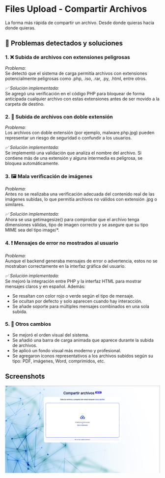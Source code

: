 
# Files Upload - Compartir Archivos

La forma más rápida de compartir un archivo. Desde donde quieras hacia donde quieras.


## 🚨 Problemas detectados y soluciones

### 1. ❌ Subida de archivos con extensiones peligrosas

*Problema:*  
Se detectó que el sistema de carga permitía archivos con extensiones potencialmente peligrosas como .php, .iso, .rar, .py, .html, entre otros.

*✅ Solución implementada:*  
Se agregó una verificación en el código PHP para bloquear de forma anticipada cualquier archivo con estas extensiones antes de ser movido a la carpeta de destino.


### 2. 🛑 Subida de archivos con doble extensión

*Problema:*  
Los archivos con doble extensión (por ejemplo, malware.php.jpg) pueden representar un riesgo de seguridad o confundir a los usuarios.

*✅ Solución implementada:*  
Se implementó una validación que analiza el nombre del archivo. Si contiene más de una extensión y alguna intermedia es peligrosa, se bloquea automáticamente.


### 3. 🖼️ Mala verificación de imágenes

*Problema:*  
Antes no se realizaba una verificación adecuada del contenido real de las imágenes subidas, lo que permitía archivos no válidos con extensión .jpg o similares.

*✅ Solución implementada:*  
Ahora se usa getimagesize() para comprobar que el archivo tenga dimensiones válidas, tipo de imagen correcto y se asegure que su tipo MIME sea del tipo image/*.


### 4. ❗ Mensajes de error no mostrados al usuario

*Problema:*  
Aunque el backend generaba mensajes de error o advertencia, estos no se mostraban correctamente en la interfaz gráfica del usuario.

*✅ Solución implementada:*  
Se mejoró la integración entre PHP y la interfaz HTML para mostrar mensajes claros y en español. Además:
- Se resaltan con color rojo o verde según el tipo de mensaje.
- Se ocultan por defecto y solo aparecen cuando hay interacción.
- Se añade soporte para múltiples mensajes combinados en una sola subida.


### 5. 🧩 Otros cambios

- Se mejoró el orden visual del sistema.
- Se añadió una barra de carga animada que aparece durante la subida de archivos.
- Se aplicó un fondo visual más moderno y profesional.
- Se agregaron íconos representativos a los archivos subidos según su tipo: PDF, imágenes, Word, comprimidos, etc.


## Screenshots
![App Screenshot](./screenshot-1.png)
